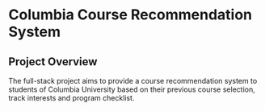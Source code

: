 # Columbia Course Recommendation System

## Project Overview

The full-stack project aims to provide a course recommendation system to students of Columbia University based on their previous course selection, track interests and program checklist. 